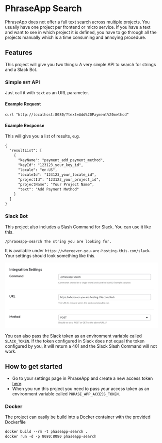 # PhraseApp Search

PhraseApp does not offer a full text search across multiple projects. You usually have one project per frontend or micro service. If you have a text and want to see in which project it is defined, you have to go through all the projects manually which is a time consuming and annoying procedure.

## Features

This project will give you two things: A very simple API to search for strings and a Slack Bot.

### Simple `GET` API

Just call it with `text` as an URL parameter.

#### Example Request

```
curl "http://localhost:8080/?text=Add%20Payment%20method"
```

#### Example Response

This will give you a list of results, e.g.

```
{
  "resultList": [
    {
      "keyName": "payment_add_payment_method",
      "keyId": "123123_your_key_id",
      "locale": "en-US",
      "localeId": "123123_your_locale_id",
      "projectId": "123123_your_project_id",
      "projectName": "Your Project Name",
      "text": "Add Payment Method"
    }
  ]
}
```

### Slack Bot

This project also includes a Slash Command for Slack. You can use it like this.

```
/phraseapp-search The string you are looking for.
```

It is available under `https://whereever-you-are-hosting-this.com/slack`. Your settings should look something like this.

![](./slash-command-settings.png)

You can also pass the Slack token as an environment variable called `SLACK_TOKEN`. If the token configured in Slack does not equal the token configured by you, it will return a 401 and the Slack Slash Command will not work.

## How to get started

* Go to your settings page in PhraseApp and create a new access token [here](https://phraseapp.com/settings/oauth_access_tokens).
* When you run this project you need to pass your access token as an environment variable called `PHRASE_APP_ACCESS_TOKEN`.

### Docker

The project can easily be build into a Docker container with the provided Dockerfile

```
docker build --rm -t phaseapp-search .
docker run -d -p 8080:8080 phaseapp-search
```